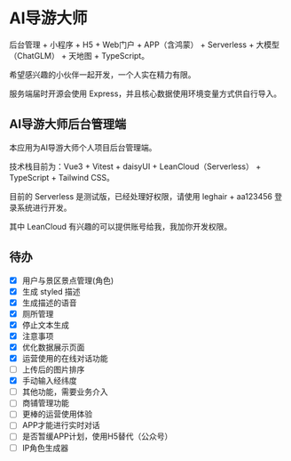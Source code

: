 # AI导游大师

后台管理 + 小程序 + H5 + Web门户 + APP（含鸿蒙） + Serverless + 大模型（ChatGLM） + 天地图 + TypeScript。

希望感兴趣的小伙伴一起开发，一个人实在精力有限。

服务端届时开源会使用 Express，并且核心数据使用环境变量方式供自行导入。

## AI导游大师后台管理端

本应用为AI导游大师个人项目后台管理端。

技术栈目前为：Vue3 + Vitest + daisyUI + LeanCloud（Serverless） + TypeScript + Tailwind CSS。

目前的 Serverless 是测试版，已经处理好权限，请使用 leghair + aa123456 登录系统进行开发。

其中 LeanCloud 有兴趣的可以提供账号给我，我加你开发权限。

## 待办

- [x] 用户与景区景点管理(角色)
- [x] 生成 styled 描述
- [x] 生成描述的语音
- [x] 厕所管理
- [x] 停止文本生成
- [x] 注意事项
- [x] 优化数据展示页面
- [x] 运营使用的在线对话功能
- [ ] 上传后的图片排序
- [x] 手动输入经纬度
- [ ] 其他功能，需要业务介入
- [ ] 商铺管理功能
- [ ] 更棒的运营使用体验
- [ ] APP才能进行实时对话
- [ ] 是否暂缓APP计划，使用H5替代（公众号）
- [ ] IP角色生成器